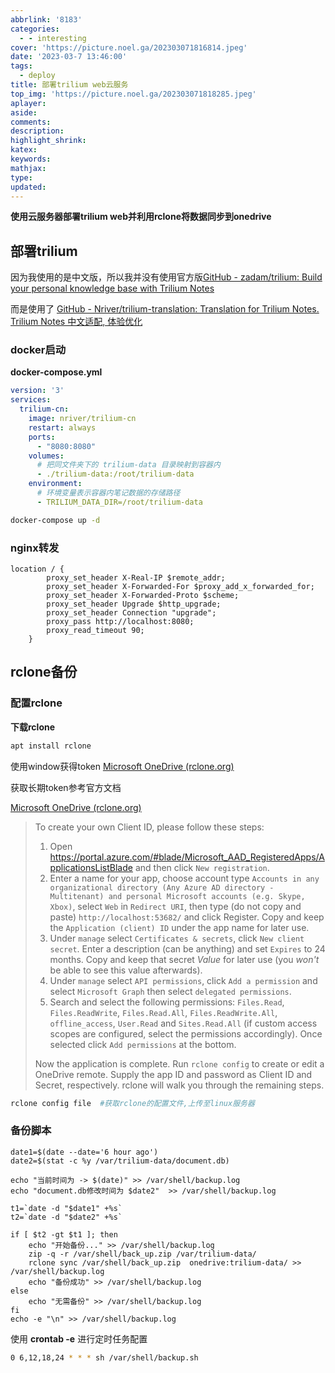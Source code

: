 ```yaml
---
abbrlink: '8183'
categories:
  - - interesting
cover: 'https://picture.noel.ga/202303071816814.jpeg'
date: '2023-03-7 13:46:00'
tags:
  - deploy
title: 部署trilium web云服务
top_img: 'https://picture.noel.ga/202303071818285.jpeg'
aplayer:
aside:
comments:
description:
highlight_shrink:
katex:
keywords:
mathjax:
type:
updated:
---
```


<!-- toc -->



**使用云服务器部署trilium web并利用rclone将数据同步到onedrive**

## 部署trilium

因为我使用的是中文版，所以我并没有使用官方版[GitHub - zadam/trilium: Build your personal knowledge base with Trilium Notes](https://github.com/zadam/trilium)

而是使用了 [GitHub - Nriver/trilium-translation: Translation for Trilium Notes. Trilium Notes 中文适配, 体验优化](https://github.com/Nriver/trilium-translation)

### docker启动

**docker-compose.yml**

```yaml
version: '3'
services:
  trilium-cn:
    image: nriver/trilium-cn
    restart: always
    ports:
      - "8080:8080"
    volumes:
      # 把同文件夹下的 trilium-data 目录映射到容器内
      - ./trilium-data:/root/trilium-data
    environment:
      # 环境变量表示容器内笔记数据的存储路径
      - TRILIUM_DATA_DIR=/root/trilium-data
```

```bash
docker-compose up -d
```

### nginx转发

```nginx
location / {
	    proxy_set_header X-Real-IP $remote_addr;
        proxy_set_header X-Forwarded-For $proxy_add_x_forwarded_for;
        proxy_set_header X-Forwarded-Proto $scheme;
        proxy_set_header Upgrade $http_upgrade;
        proxy_set_header Connection "upgrade";
        proxy_pass http://localhost:8080;
        proxy_read_timeout 90;
	}

```

## rclone备份

### 配置rclone

**下载rclone**

```bash
apt install rclone
```

使用window获得token [Microsoft OneDrive (rclone.org)](https://rclone.org/onedrive/#creating-client-id-for-onedrive-personal)



获取长期token参考官方文档

[Microsoft OneDrive (rclone.org)](https://rclone.org/onedrive/#creating-client-id-for-onedrive-personal)

> To create your own Client ID, please follow these steps:
>
> 1. Open https://portal.azure.com/#blade/Microsoft_AAD_RegisteredApps/ApplicationsListBlade and then click `New registration`.
> 2. Enter a name for your app, choose account type `Accounts in any organizational directory (Any Azure AD directory - Multitenant) and personal Microsoft accounts (e.g. Skype, Xbox)`, select `Web` in `Redirect URI`, then type (do not copy and paste) `http://localhost:53682/` and click Register. Copy and keep the `Application (client) ID` under the app name for later use.
> 3. Under `manage` select `Certificates & secrets`, click `New client secret`. Enter a description (can be anything) and set `Expires` to 24 months. Copy and keep that secret *Value* for later use (you *won't* be able to see this value afterwards).
> 4. Under `manage` select `API permissions`, click `Add a permission` and select `Microsoft Graph` then select `delegated permissions`.
> 5. Search and select the following permissions: `Files.Read`, `Files.ReadWrite`, `Files.Read.All`, `Files.ReadWrite.All`, `offline_access`, `User.Read` and `Sites.Read.All` (if custom access scopes are configured, select the permissions accordingly). Once selected click `Add permissions` at the bottom.
>
> Now the application is complete. Run `rclone config` to create or edit a OneDrive remote. Supply the app ID and password as Client ID and Secret, respectively. rclone will walk you through the remaining steps.

```bash
rclone config file  #获取rclone的配置文件,上传至linux服务器
```

### 备份脚本

```shell
date1=$(date --date='6 hour ago')
date2=$(stat -c %y /var/trilium-data/document.db)

echo "当前时间为 -> $(date)" >> /var/shell/backup.log
echo "document.db修改时间为 $date2"  >> /var/shell/backup.log

t1=`date -d "$date1" +%s`
t2=`date -d "$date2" +%s`
 
if [ $t2 -gt $t1 ]; then
	echo "开始备份..." >> /var/shell/backup.log
	zip -q -r /var/shell/back_up.zip /var/trilium-data/
	rclone sync /var/shell/back_up.zip  onedrive:trilium-data/ >> /var/shell/backup.log
	echo "备份成功" >> /var/shell/backup.log
else 
	echo "无需备份" >> /var/shell/backup.log
fi
echo -e "\n" >> /var/shell/backup.log
```

使用 **crontab -e** 进行定时任务配置

```sh
0 6,12,18,24 * * * sh /var/shell/backup.sh
```

